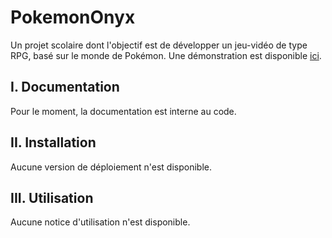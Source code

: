 # PokemonOnyx

Un projet scolaire dont l'objectif est de développer un jeu-vidéo de type RPG, basé sur le monde de Pokémon. Une démonstration est disponible [ici](https://grox2006.github.io/PokemonOnyx/).

## I. Documentation

Pour le moment, la documentation est interne au code.

## II. Installation

Aucune version de déploiement n'est disponible.

## III. Utilisation

Aucune notice d'utilisation n'est disponible.
